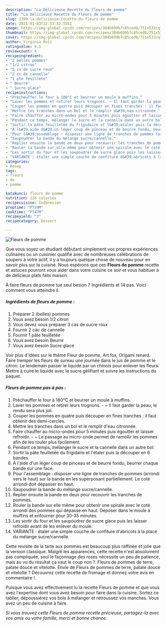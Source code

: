 ```yaml
---
description: "La Délicieuse Recette du Fleurs de pomme"
title: "La Délicieuse Recette du Fleurs de pomme"
slug: 1399-la-delicieuse-recette-du-fleurs-de-pomme
date: 2021-01-03T22:53:32.555Z
image: https://img-global.cpcdn.com/recipes/304b699b7c85ced8/751x532cq70/fleurs-de-pomme-photo-principale-de-la-recette.jpg
thumbnail: https://img-global.cpcdn.com/recipes/304b699b7c85ced8/751x532cq70/fleurs-de-pomme-photo-principale-de-la-recette.jpg
cover: https://img-global.cpcdn.com/recipes/304b699b7c85ced8/751x532cq70/fleurs-de-pomme-photo-principale-de-la-recette.jpg
author: Virginia Ruiz
ratingvalue: 4.1
reviewcount: 4
recipeingredient:
- "2 belles pommes"
- "1/2 citron"
- "3 cs de sucre roux"
- "2 cc de cannelle"
- "1 pte feuillete"
- " Beurre"
- " Sucre glace"
recipeinstructions:
- "Préchauffer le four à 180°C et beurrer un moule à muffins."
- "Laver les pommes et retirer leurs trognons. ~ Il faut garder la peau, le rendu sera plus joli."
- "Couper les pommes en quatre puis découper en fines tranches : il faut obtenir des demi-cercles."
- "Mettre les tranches dans un bol et le remplir d&#39;eau citronnée."
- "Faire chauffer au micro-ondes pour 5 minutes puis égoutter et laisser refroidir.  ~ Le passage au micro-onde permet de ramollir les pommes afin de les rouler plus facilement."
- "Pendant ce temps, mélanger le sucre et la cannelle dans un autre bol."
- "Sortir la pâte feuilletée du frigidaire et l&#39;étaler puis la découper en 6 bandes."
- "À l&#39;aide d&#39;un léger coup de pinceau et de beurre fondu, beurrer chaque bande sur une face."
- "Pour l&#39;assemblage : disposer une ligne de tranches de pommes (arrondi vers le haut) sur la bande en les superposant partiellement. Le coté arrondi doit dépasser en haut."
- "Saupoudrer la bande du mélange sucre/cannelle."
- "Replier ensuite la bande en deux pour recouvrir les tranches de pommes."
- "Rouler la bande sur elle même pour obtenir une spirale avec le coté arrondi des pommes qui dépasse en haut. Déposer dans le moule à muffins et enfourner pour 30-35 minutes."
- "Les sortir du four et les saupoudrer de sucre glace puis les laisser refroidir avant de les enlever du moule."
- "VARIANTE : étaler une simple couche de confiture d&#39;abricots à la place du mélange sucre/cannelle."
categories:
- Resep
tags:
- fleurs
- de
- pomme

katakunci: fleurs de pomme 
nutrition: 126 calories
recipecuisine: Indonesian
preptime: "PT19M"
cooktime: "PT47M"
recipeyield: "3"
recipecategory: Dessert

---
```



![Fleurs de pomme](https://img-global.cpcdn.com/recipes/304b699b7c85ced8/751x532cq70/fleurs-de-pomme-photo-principale-de-la-recette.jpg)

Que vous soyez un étudiant débutant simplement vos propres expériences culinaires ou un cuisinier qualifié avec de nombreuses célébrations de soupers à votre actif, il y a toujours quelque chose de nouveau pour en savoir plus sur la cuisine. Nous espérons que ces <strong> Fleurs de pomme </strong> recette et astuces pourront vous aider dans votre cuisine ce soir et vous habituer à de délicieux plats faits maison.

<!--inarticleads1-->

À faire fleurs de pomme tue seul besion 7 Ingrédients et 14 pas. Voici comment vous atteindre il.

##### Ingrédients de fleurs de pomme :

1. Préparer 2 (belles) pommes
1. Vous avez besoin 1/2 citron
1. Vous devez vous préparer 3 càs de sucre roux
1. Fournir 2 càc de cannelle
1. Fournir 1 pâte feuilletée
1. Vous avez besoin  Beurre
1. Vous avez besoin  Sucre glace


Voir plus d&#39;idées sur le thème Fleur de pomme, Art fox, Origami renard. Faire tremper les fleurs de sureau une journée dans le jus de pomme et le citron. Le lendemain passer le liquide par un chinois pour enlever les fleurs. Mettre à cuire le liquide avec le sucre gélifiant et suivre les instructions du paquet. 

<!--inarticleads2-->

##### Fleurs de pomme pas à pas :

1. Préchauffer le four à 180°C et beurrer un moule à muffins.
1. Laver les pommes et retirer leurs trognons. - ~ Il faut garder la peau, le rendu sera plus joli.
1. Couper les pommes en quatre puis découper en fines tranches : il faut obtenir des demi-cercles.
1. Mettre les tranches dans un bol et le remplir d&#39;eau citronnée.
1. Faire chauffer au micro-ondes pour 5 minutes puis égoutter et laisser refroidir.  - ~ Le passage au micro-onde permet de ramollir les pommes afin de les rouler plus facilement.
1. Pendant ce temps, mélanger le sucre et la cannelle dans un autre bol.
1. Sortir la pâte feuilletée du frigidaire et l&#39;étaler puis la découper en 6 bandes.
1. À l&#39;aide d&#39;un léger coup de pinceau et de beurre fondu, beurrer chaque bande sur une face.
1. Pour l&#39;assemblage : disposer une ligne de tranches de pommes (arrondi vers le haut) sur la bande en les superposant partiellement. Le coté arrondi doit dépasser en haut.
1. Saupoudrer la bande du mélange sucre/cannelle.
1. Replier ensuite la bande en deux pour recouvrir les tranches de pommes.
1. Rouler la bande sur elle même pour obtenir une spirale avec le coté arrondi des pommes qui dépasse en haut. Déposer dans le moule à muffins et enfourner pour 30-35 minutes.
1. Les sortir du four et les saupoudrer de sucre glace puis les laisser refroidir avant de les enlever du moule.
1. VARIANTE : étaler une simple couche de confiture d&#39;abricots à la place du mélange sucre/cannelle.


Cette revisite de la tarte aux pommes est beaucoup plus raffinée et jolie que la version classique. Malgré les apparences, cette recette n&#39;est absolument pas compliquée, seul le façonnage des roses nécessite un peu de patience, mais au vu du résultat ça vaut le coup non ?. Fleurs de pommes de terre, patate douce et vitelotte. Envie de Fleurs de pommes de terre, patate douce et vitelotte ? Découvrez cette recette de fromage et donnez votre avis en commentaire !. 

<!--inarticleads1-->

<p>
Puisque vous avez effectivement lu la recette Fleurs de pomme et que vous avez l'expertise dont vous avez besoin pour faire dans la cuisine. Sortez ce tablier, dépoussiérez vos bols à mélanger et retroussez vos manches. Vous avez un peu de cuisine à faire.
</p>

<p>
<i>Si vous trouvez cette Fleurs de pomme recette précieuse, partagez-la avec vos amis ou votre famille, merci et bonne chance.</i>
</p>
